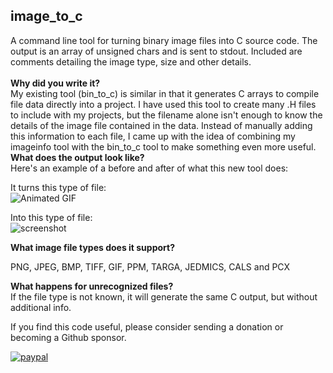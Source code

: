image_to_c
----------

A command line tool for turning binary image files into C source code. The output is an array of unsigned chars and is sent to stdout. Included are comments detailing the image type, size and other details.<br>
<br>
<b>Why did you write it?</b><br>
My existing tool (bin_to_c) is similar in that it generates C arrays to compile file data directly into a project. I have used this tool to create many .H files to include with my projects, but the filename alone isn't enough to know the details of the image file contained in the data. Instead of manually adding this information to each file, I came up with the idea of combining my imageinfo tool with the bin_to_c tool to make something even more useful.<br>
<b>What does the output look like?</b><br>
Here's an example of a before and after of what this new tool does:<br>

It turns this type of file:<br>
![Animated GIF](/badger.gif?raw=true "Animated GIF")

Into this type of file:<br>
![screenshot](/screenshot.png?raw=true "screenshot")

<b>What image file types does it support?</b><br>

PNG, JPEG, BMP, TIFF, GIF, PPM, TARGA, JEDMICS, CALS and PCX<br>

<b>What happens for unrecognized files?</b><br>
If the file type is not known, it will generate the same C output, but without additional info.<br>

If you find this code useful, please consider sending a donation or becoming a Github sponsor.

[![paypal](https://www.paypalobjects.com/en_US/i/btn/btn_donateCC_LG.gif)](https://www.paypal.com/cgi-bin/webscr?cmd=_s-xclick&hosted_button_id=SR4F44J2UR8S4)

